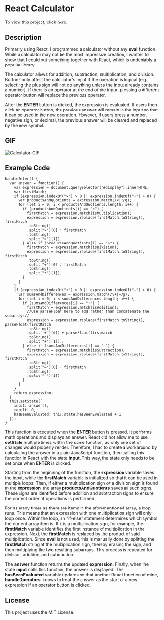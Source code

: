 
# React Calculator

To view this project, click [here](https://zacandcoder.github.io/react-calculator/).

## Description

Primarily using React, I programmed a calculator without any **eval** function. While a calculator may not be the most impressive creation, I wanted to show that I could put something together with React, which is undeniably a popular library.  

The calculator allows for addition, subtraction, multiplication, and division. Buttons only affect the calculator's input if the operation is logical (e.g., selecting the plus sign will not do anything unless the input already contains a number). If there is an operator at the end of the input, pressing a different operator button will replace the previous operator.

After the **ENTER** button is clicked, the expression is evaluated. If users then click an operator button, the previous answer will remain in the input so that it can be used in the new operation. However, if users press a number, negative sign, or decimal, the previous answer will be cleared and replaced by the new symbol.

## GIF

![Calculator-GIF](https://user-images.githubusercontent.com/91081344/136443159-68350177-b409-4503-bb25-e7c3305dc779.gif)

## Example Code

```
handleEnter() {
  var answer = function() {
    var expression = document.querySelector("#display").innerHTML;
    var firstMatch;
    if (expression.indexOf("×") > 0 || expression.indexOf("÷") > 0) {
      var productsAndQuotients = expression.match(/×|÷/g);
      for (let i = 0; i < productsAndQuotients.length; i++) {
        if (productsAndQuotients[i] == "×") {
          firstMatch = expression.match(isMultiplication);
          expression = expression.replace(firstMatch.toString(), firstMatch
          .toString()
          .split("×")[0] * firstMatch
          .toString()
          .split("×")[1]);
        } else if (productsAndQuotients[i] == "÷") {
          firstMatch = expression.match(isDivision);
          expression = expression.replace(firstMatch.toString(), firstMatch
          .toString()
          .split("÷")[0] / firstMatch
          .toString()
          .split("÷")[1]);
        }
      }
    } 
    if (expression.indexOf("+") > 0 || expression.indexOf("–") > 0) {
      var sumsAndDifferences = expression.match(/\+|–/g);
      for (let i = 0; i < sumsAndDifferences.length; i++) {
        if (sumsAndDifferences[i] == "+") {
          firstMatch = expression.match(isAddition);
          //Use parseFloat here to add rather than concatenate the subarrays//
          expression = expression.replace(firstMatch.toString(), parseFloat(firstMatch
          .toString()
          .split("+")[0]) + parseFloat(firstMatch
          .toString()
          .split("+")[1]));
        } else if (sumsAndDifferences[i] == "–") {
          firstMatch = expression.match(isSubtraction);
          expression = expression.replace(firstMatch.toString(), firstMatch
          .toString()
          .split("–")[0] - firstMatch
          .toString()
          .split("–")[1]);
        }
      }
    }
    return expression;
  }
  this.setState({
    input: answer(),
    result: 0,
    hasBeenEvaluated: this.state.hasBeenEvaluated + 1
  });
}
```

This function is executed when the **ENTER** button is pressed. It performs math operations and displays an answer. React did not allow me to use **setState** multiple times within the same function, as only one set of changes would properly render. Therefore, I had to create a workaround by calculating the answer in a plain JavaScript function, then calling this function in React with the state **input**. This way, the state only needs to be set once when **ENTER** is clicked. 

Starting from the beginning of the function, the **expression** variable saves the input, while the **firstMatch** variable is initialized so that it can be used in multiple loops. Then, if either a multiplication sign *or* a division sign is found in the **expression**, the array **productsAndQuotients** saves all such signs. These signs are identified before addition and subtraction signs to ensure the correct order of operations is performed. 

For as many times as there are items in the aforementioned array, a loop runs. This means that an expression with one multiplication sign will only loop once. Within the loop, an "if-else" statement determines which symbol the current array item is. If it is a multiplication sign, for example, the **firstMatch** variable identifies the first instance of multiplication in the expression. Next, the **firstMatch** is replaced by the product of said multiplication. Since **eval** is not used, this is manually done by splitting the **firstMatch** string at the multiplication sign, thereby erasing the sign, and then multiplying the two resulting subarrays. This process is repeated for division, addition, and subtraction.

The **answer** function returns the updated **expression**. Finally, when the state **input** calls this function, the answer is displayed. The **hasBeenEvaluated** variable updates so that another React function of mine, **handleOperators**, knows to treat the answer as the start of a new expression if an operator button is clicked. 

## License

This project uses the MIT License.
